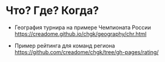 # Что? Где? Когда?

* География турнира на примере Чемпионата России
https://creadome.github.io/chgk/geography/chr.html

* Пример рейтинга для команд региона
https://github.com/creadome/chgk/tree/gh-pages/rating/